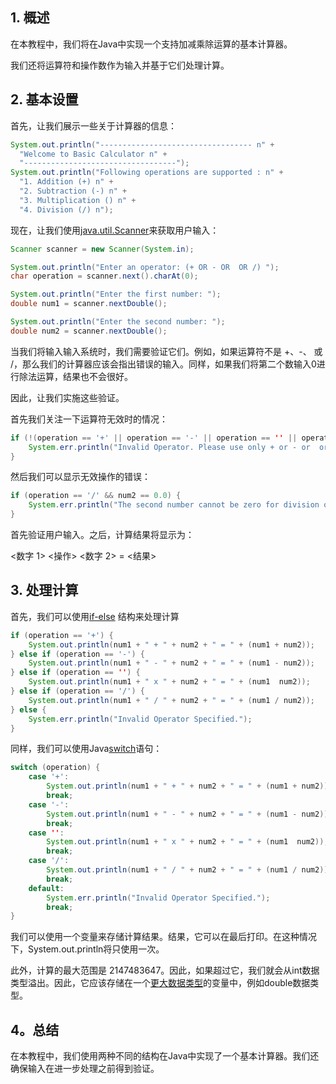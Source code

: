 ## 1. 概述

在本教程中，我们将在Java中实现一个支持加减乘除运算的基本计算器。

我们还将运算符和操作数作为输入并基于它们处理计算。

## 2. 基本设置

首先，让我们展示一些关于计算器的信息：

```java
System.out.println("---------------------------------- n" +
  "Welcome to Basic Calculator n" +
  "----------------------------------");
System.out.println("Following operations are supported : n" +
  "1. Addition (+) n" +
  "2. Subtraction (-) n" +
  "3. Multiplication () n" +
  "4. Division (/) n");
```

现在，让我们使用[java.util.Scanner](https://www.baeldung.com/java-scanner)来获取用户输入：

```java
Scanner scanner = new Scanner(System.in);

System.out.println("Enter an operator: (+ OR - OR  OR /) ");
char operation = scanner.next().charAt(0);

System.out.println("Enter the first number: ");
double num1 = scanner.nextDouble();

System.out.println("Enter the second number: ");
double num2 = scanner.nextDouble();
```

当我们将输入输入系统时，我们需要验证它们。例如，如果运算符不是 +、-、 或 /，那么我们的计算器应该会指出错误的输入。同样，如果我们将第二个数输入0进行除法运算，结果也不会很好。

因此，让我们实施这些验证。

首先我们关注一下运算符无效时的情况：

```java
if (!(operation == '+' || operation == '-' || operation == '' || operation == '/')) {
    System.err.println("Invalid Operator. Please use only + or - or  or /");
}
```

然后我们可以显示无效操作的错误：

```java
if (operation == '/' && num2 == 0.0) {
    System.err.println("The second number cannot be zero for division operation.");
}
```

首先验证用户输入。之后，计算结果将显示为：

<数字 1> <操作> <数字 2> = <结果>

## 3. 处理计算

首先，我们可以使用[if-else](https://www.baeldung.com/java-if-else) 结构来处理计算

```java
if (operation == '+') {
    System.out.println(num1 + " + " + num2 + " = " + (num1 + num2));
} else if (operation == '-') {
    System.out.println(num1 + " - " + num2 + " = " + (num1 - num2));
} else if (operation == '') {
    System.out.println(num1 + " x " + num2 + " = " + (num1  num2));
} else if (operation == '/') {
    System.out.println(num1 + " / " + num2 + " = " + (num1 / num2));
} else {
    System.err.println("Invalid Operator Specified.");
}
```

同样，我们可以使用Java[switch](https://www.baeldung.com/java-switch)语句：

```java
switch (operation) {
    case '+':
        System.out.println(num1 + " + " + num2 + " = " + (num1 + num2));
        break;
    case '-':
        System.out.println(num1 + " - " + num2 + " = " + (num1 - num2));
        break;
    case '':
        System.out.println(num1 + " x " + num2 + " = " + (num1  num2));
        break;
    case '/':
        System.out.println(num1 + " / " + num2 + " = " + (num1 / num2));
        break;
    default:
        System.err.println("Invalid Operator Specified.");
        break;
}
```

我们可以使用一个变量来存储计算结果。结果，它可以在最后打印。在这种情况下，System.out.println将只使用一次。

此外，计算的最大范围是 2147483647。因此，如果超过它，我们就会从int数据类型溢出。因此，它应该存储在一个[更大数据类型](https://www.baeldung.com/java-primitives)的变量中，例如double数据类型。

## 4。总结

在本教程中，我们使用两种不同的结构在Java中实现了一个基本计算器。我们还确保输入在进一步处理之前得到验证。